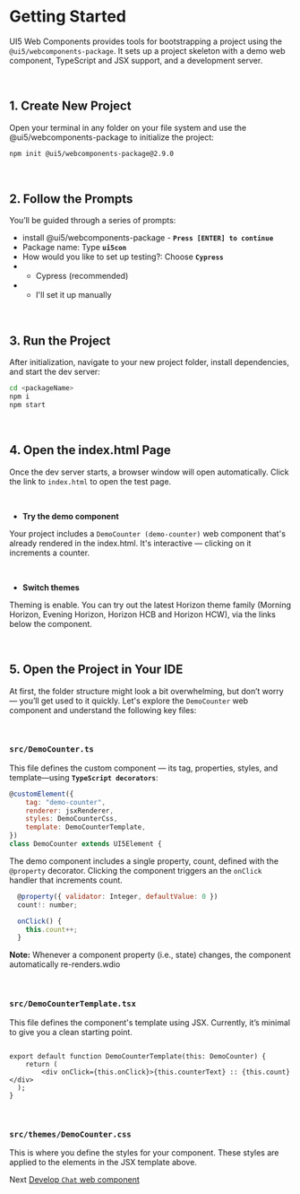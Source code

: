 # Getting Started

UI5 Web Components provides tools for bootstrapping a project using the `@ui5/webcomponents-package`. It sets up a project skeleton with a demo web component, TypeScript and JSX support, and a development server.

<br>

## 1. Create New Project

Open your terminal in any folder on your file system
and use the @ui5/webcomponents-package to initialize the project:


```sh
npm init @ui5/webcomponents-package@2.9.0
```

<br>

## 2. Follow the Prompts

You’ll be guided through a series of prompts:

- install @ui5/webcomponents-package - **`Press [ENTER] to continue`**
- Package name: Type **`ui5con`**
- How would you like to set up testing?: Choose **`Cypress`**
- - Cypress (recommended)
- - I'll set it up manually

<br>

## 3. Run the Project

After initialization, navigate to your new project folder, install dependencies,
and start the dev server:

```sh
cd <packageName>
npm i
npm start
```

<br>

## 4. Open the index.html Page

Once the dev server starts, a browser window will open automatically.
Click the link to `index.html` to open the test page.

<br>

- **Try the demo component**

Your project includes a `DemoCounter (demo-counter)` web component that's already rendered in the index.html.
It's interactive — clicking on it increments a counter.

<br>

- **Switch themes**
  
Theming is enable. You can try out the latest Horizon theme family (Morning Horizon, Evening Horizon, Horizon HCB and Horizon HCW), via the links below the component.

<br>


## 5. Open the Project in Your IDE

At first, the folder structure might look a bit overwhelming, but don’t worry — you’ll get used to it quickly.
Let's explore the `DemoCounter` web component and understand the following key files:

<br>

### **`src/DemoCounter.ts`**

This file defines the custom component — its tag, properties, styles, and template—using **`TypeScript decorators`**:

```js
@customElement({
	tag: "demo-counter",
	renderer: jsxRenderer,
	styles: DemoCounterCss,
	template: DemoCounterTemplate,
})
class DemoCounter extends UI5Element {
```

The demo component includes a single property, count, defined with the `@property` decorator.
Clicking the component triggers an the `onClick` handler that increments count.

```js
  @property({ validator: Integer, defaultValue: 0 })
  count!: number;

  onClick() {
    this.count++;
  }
```

**Note:** Whenever a component property (i.e., state) changes, the component automatically re-renders.wdio

<br>

### **`src/DemoCounterTemplate.tsx`**

This file defines the component's template using JSX.
Currently, it’s minimal to give you a clean starting point.

```tsx

export default function DemoCounterTemplate(this: DemoCounter) {
	return (
		<div onClick={this.onClick}>{this.counterText} :: {this.count}</div>
  );
}
```

<br>

### **`src/themes/DemoCounter.css`**

This is where you define the styles for your component.
These styles are applied to the elements in the JSX template above.

Next [Develop `Chat` web component](./2_Develop_Chat.md)
